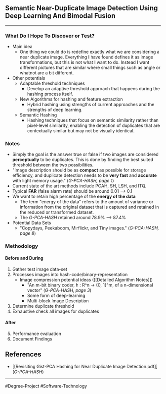 ## Semantic Near-Duplicate Image Detection Using Deep Learning And Bimodal Fusion

----
### What Do I Hope To Discover or Test?
- Main idea
	- One thing we could do is redefine exactly what we are considering a near duplicate image. Everything I have found defines it as image transformations, but this is not what I want to do. Instead I want different pictures that are similar where small things such as angle or whatnot are a bit different.
- Other potentials
	- Adaptable threshold techniques
		- Develop an adaptive threshold approach that happens during the hashing process itself.
	- New Algorithms for hashing and feature extraction
		- Hybrid hashing using strengths of current approaches and the strengths of deep learning.
	- Semantic Hashing
		- Hashing techniques that focus on semantic similarity rather than pixel-level similarity, enabling the detection of duplicates that are contextually similar but may not be visually identical.

### Notes
- Simply the goal is the answer true or false if two images are considered **perceptually** to be duplicates. This is done by finding the best suited threshold between the two possibilities.
- "Image description should be as **compact** as possible for storage efficiency, and duplicate detection needs to be **very fast** and **accurate** with light memory usage." (*G-PCA-HASH, page 1*)
- Current state of the art methods include PCAH, SH, LSH, and ITQ.
- Typical **FAR** (false alarm rate) should be around 0.01 --> 0.1
- We want to retain high percentage of the **energy of the data**
	- The term "energy of the data" refers to the amount of variance or information from the original dataset that is captured and retained in the reduced or transformed dataset.
	- The *G-PCA-HASH* retained around 78.9% --> 87.4%
- Potential Data Sets
	- "Copydays, Peekaboom, Mirflickr, and Tiny images." (*G-PCA-HASH, page 8*)

### Methodology
#### Before and During
1. Gather test image data-set
2. Processes images into hash-code/binary-representation
	- Image compression potential ideas ([[Detailed Algorithm Notes]])
		- "An m-bit binary coder, h : R^n → {0, 1}^m, of a n-dimensional vector" (*G-PCA-HASH, page 3*)
		- Some form of deep-learning
		- Multi-block Image Description  
3. Determine duplicate threshold
4.  Exhaustive check all images for duplicates
#### After
5. Performance evaluation
6. Document Findings

## References
- [[Revisiting Gist-PCA Hashing for Near Duplicate Image Detection.pdf]] (*G-PCA-HASH*)
---
#Degree-Project
#Software-Technology